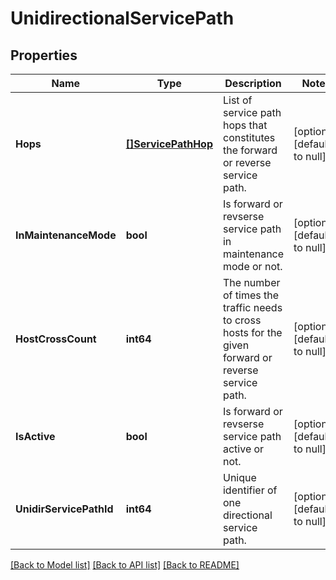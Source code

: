 # UnidirectionalServicePath

## Properties
Name | Type | Description | Notes
------------ | ------------- | ------------- | -------------
**Hops** | [**[]ServicePathHop**](ServicePathHop.md) | List of service path hops that constitutes the forward or reverse service path. | [optional] [default to null]
**InMaintenanceMode** | **bool** | Is forward or revserse service path in maintenance mode or not. | [optional] [default to null]
**HostCrossCount** | **int64** | The number of times the traffic needs to cross hosts for the given forward or reverse service path. | [optional] [default to null]
**IsActive** | **bool** | Is forward or revserse service path active or not. | [optional] [default to null]
**UnidirServicePathId** | **int64** | Unique identifier of one directional service path. | [optional] [default to null]

[[Back to Model list]](../README.md#documentation-for-models) [[Back to API list]](../README.md#documentation-for-api-endpoints) [[Back to README]](../README.md)

